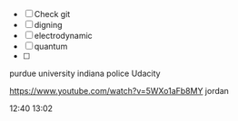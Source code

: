 

- [ ] Check git
- [ ] digning
- [ ] electrodynamic
- [ ] quantum
- [ ] 


purdue university indiana police
Udacity

https://www.youtube.com/watch?v=5WXo1aFb8MY
jordan





12:40 13:02


